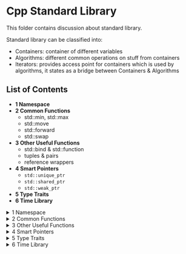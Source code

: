 # Cpp Standard Library
This folder contains discussion about standard library.

Standard library can be classified into:
- Containers: container of different variables
- Algorithms: different common operations on stuff from containers
- Iterators: provides access point for containers which is used by algorithms, it states as a bridge between Containers & Algorithms

## List of Contents
- **1 Namespace**
- **2 Common Functions**
  - std::min, std::max
  - std::move
  - std::forward
  - std::swap
- **3 Other Useful Functions**
  - std::bind & std::function
  - tuples & pairs
  - reference wrappers
- **4 Smart Pointers**
  - `std::unique_ptr`
  - `std::shared_ptr`
  - `std::weak_ptr`
- **5 Type Traits**
- **6 Time Library**
<details><summary>1 Namespace</summary>

## 1 Namespace
When we want to include some standard libraries (or header files), we should:
```c++
#include <header_file_name>
```

### Basics of Namespace
Refer to [basics of namespace](001_Namespace/001_Cpp_namespace_basics.pdf) (https://www.geeksforgeeks.org/namespace-in-c/)

We can refer to a namespace by:
```c++
...
namespace namespace_name {
    ... variable definition ...
    ... function definition ...
    ... clss     definition ...
}

namespace_name::variable/function/clss to access objects within functions
```
We can have more than one namespace
```c++
namespace name1 {
    ...
}

namespace name2 {
    ...
}
```

Moreover, since we have to access the variable within those namespaces by: `namespace_name::variable_name`, we can simplify the access by:
- `using`
```c++
using namespace namespace_name; // all variable within this namespace can be called directly
```
- single `using`
```c++
using namespace_name::variable_name; // can call variable_name directly
```
- namespace alias
```c++
alias_name = namespace_name::variable_name;
```

Here is a complete [coding example]()

**A very important note is that if we import something/using something in a cpp file and import it in main, then 
namespace within the file being imported is also visible in main. That is why we should use namespace directly to avoid 
namespace pollution and collision.** 

- same namespace --> same variable (defined in different file) --> error
- different namespace --> same variable --> error if we call the function

</details>

<details><summary>2 Common Functions</summary>

## 2 Common Functions
### 1 std::min & std::max

Check the [code](002_Common_Functions/min_max.cpp) here for an example.

```c++
min(a, b) // Returns the minimal value of a and b.
min(a, b, comp) // Returns the minimal value of a and b according to the predicate comp.
min(initializer list) // Returns the minimal value of the initializer list.
min(initializer list, comp) // Returns the minimal value of the initializer list according to the predicate comp.

// Same works for max/minmax
```
Note that comparator will determine which one is smaller (return true if first argument is smaller than the second one)

### 2 std::move
- First we have to understand what is lvalue and what is rvalue: [video](../02_OOP/BackUpOfVideoReference/lvalues%20and%20rvalues%20in%20C++.mp4)
- Then the following two video give a very good explanation around move semantics
  - [move semantics](002_Common_Functions/BackUpVideos/Move%20Semantics%20in%20C++.mp4)
  - [move operator and std::move](002_Common_Functions/BackUpVideos/stdmove%20and%20the%20Move%20Assignment%20Operator%20in%20C++.mp4)


1. According to function `test_access_object_after_move()` in [file](002_Common_Functions/move.cpp). We can see that object is accessible
even after we call std move on that.
2. `std::move(obj)` does nothing more than convert the object namespace into a rvalue reference. So that it can be used 
for (move constructor, move assign constructor, any place/functions that designed to use of temporary value (rvalue))
3. Yes it is possible to write logic of move stuff (rather than copy) in a copy assign/copy constructor. It is totally possible. But 
we programmers are responsible for write move logic/ copy logic within corresponding functions.

Referring to the video, here is an example of why/how we should use move.
```c++

class MY_STRING{
public:
  char* my_str;
  size_t str_length;
  MY_STRING() {
    this->my_str = nullptr;
    this->str_length = 0;
  }
  
  MY_STRING(int size) {
    this->str_length = size;
    this->my_str = new char[size];
  }
  
  MY_STRING(const MY_STRING& other) {
  
    this->str_length = other.str_length;
    this->my_str = new char[this->str_length];
    memcpy(this->my_str, other.my_str, this->str_length);
  }
  
  MY_STRING(MY_STRING&& other) {
    this->str_length = other.str_length;
    this->my_str = other.my_str;
    other.my_str = nullptr;
    other.str_length = 0;
  }
  
  ~MY_STRING() {
    if (this->my_str) {
      delete [] this->my_str;
      this->my_str = nullptr;
    }
  }
};
```
- Use move constructor so that if we use other string(rvalue) to initialize, it will take over the object instead of 
create a new one. This will save one round of delete array in destructor and allocate memory for new array in constructor.
- Note that we need to set the original MY_STRING's pointer to an array to nullptr so when it is destructed rater than the 
object it moves value to, the underlying char array won't be deleted.

### 3 std::forward
Forward is used when we have nested functions, we pass the argument from first function to next one, we need to use forward
to make sure the data type is not changed. For example: 
- For function templates: https://www.youtube.com/watch?v=srdwFMZY3Hg
- For move constructor [Example Code](/03_Standard_Library/002_Common_Functions/forward.cpp)

It will preserve the lvalue/rvalue reference characteristics and can achieve generics.The function std::forward, 
defined in the header <utility>, empowers you to write function templates, which can identically forward their arguments.
The power of forward will be revisited at template section.

### 4 std::swap
As the code shown :)
```c++
// swap.cpp
...
#include <utility>
...
template <typename T>
inline void swap(T& a, T& b){
  T tmp(std::move(a));
  a= std::move(b);
  b= std::move(tmp);
}
```

</details>


<details><summary>3 Other Useful Functions</summary>

## 3 Other useful functions

### 1 std::bind & std::function & std::placeholders
`std::bind` will take a function and placeholder to formulate new callable object. Which is of type `std::functions`. 
They are all from the header file `<functional>`

Also, use `std::placeholders::_1` ... `std::placeholders::_10` for placeholder. 

The function should have formatted: `function <returnType(placeHolder types...)>` or can just be captured by `auto`

[Example Code Playground](003_Other_Useful_Functions/bind.cpp)

```c++
#include <iostream>
#include <functional>

// for placehoder _1 and _2
using namespace std::placeholders; 

using std::bind;
using std::function;

double divMe(double a, double b){ return a/b; };

int main(){
  std::cout << std::boolalpha;
  function < double(double, double) > myDiv1= bind(divMe, _1, _2);
  function < double(double) > myDiv2= bind(divMe, 2000, _1);
  std::cout << (divMe(2000, 10) == myDiv1(2000, 10)) << '\n';
  std::cout << (myDiv1(2000, 10) == myDiv2(10));
}
```

### 2 pairs & tuples
`std::pair` within `<utility>`
- Defined as `std::pair<type1, type2>` 
- Defined as `std::make_pair(var1, var2)`
- Access by: `pairObj.first`, `pairObj.second`, `std::get<0>(pairObj)`, `std::get<1>(pairObj)`

```c++
// pair.cpp
#include <iostream>
#include <utility>
using namespace std;

int main(){
  pair<const char*, double> charDoub("str", 3.14);
  pair<const char*, double> charDoub2 = make_pair("str", 3.14);
  auto charDoub3 = make_pair("str", 3.14);

  cout << charDoub.first << ", " << charDoub.second << "\n";    // str, 3.14
  charDoub.first = "Str";
  get<1>(charDoub) = 4.14;
  cout << charDoub.first << ", " << charDoub.second << "\n";    // Str, 4.14
  
  return 0;
}
```

`std::tuple`
- Defined as `std::tuple<type1, type2, ...>`
- Defined as `std::make_tuple(var1, var2, ...)`
- Access by: `std::get<x>(tupleObject)`

```c++
#include <iostream>
#include <tuple>
using std::get;

int main(){
  std::tuple<std::string, int, float> tup1("first", 3, 4.17f);
  auto tup2= std::make_tuple("second", 4, 1.1);

  std::cout << get<0>(tup1) << ", " << get<1>(tup1) << ", " << get<2>(tup1) << std::endl; // first, 3, 4.17
  
  std::cout << get<0>(tup2) << ", " << get<1>(tup2) << ", " << get<2>(tup2) << std::endl; // second, 4, 1.1

  std::cout << (tup1 < tup2) << std::endl; // true

  get<0>(tup2)= "Second";

  std::cout << get<0>(tup2) << "," << get<1>(tup2) << "," << get<2>(tup2) << std::endl;  // Second, 4, 1.1

  std::cout << (tup1 < tup2) << std::endl; // false

  auto pair= std::make_pair(1, true);
  std::tuple<int, bool> tup= pair;
  
  return 0;
```

The tuple has, like his younger brother std::pair, a default, a copy, and a move constructor. You can swap tuples with the function std::swap.

### 3 Reference Wrappers
A reference wrapper is a copy-constructive and copy-assignable wrapper for an object of type&, which is defined in the 
header `<functional>`.

声明于 <functional> 中的 class std::reference_wrapper<> 主要用来“喂 ” reference 给function template, 后者原本以 by value方式接受参数。对于一个给定类型 T ，这个 class 提供 `ref ()` 用以隐式转换为 `T&` ，一个 `cref ()` 用以隐式转换为 `const T&` ，这往往允许 function template 得以操作 reference 而不需要另写特化版本。

`auto r = ref(o)` is same as `reference_wrapper<dectype(o)> r(o)`

For example ([source code](./003_Other_Useful_Functions/reference_wrapper.cpp))

```c++
#include <iostream>
#include <functional>

template<typename T>
void functest(T a) {
    ++a;
}

void test_reference_wrapper() {
    int a = 1;
    int &b = a;
    std::cout << "a address: " << &a << std::endl;
    std::cout << "b address: " << &b << std::endl;

    std::cout << "a before functest: " << a << std::endl;
    //functest(a); // a = 1
    //functest(b); // a = 1
    functest(std::ref(a)); // a = 2
    std::cout << "a after  functest: " << a << std::endl;
}
```
Since the template function is taking a pass by value argument, thus changes will not be made on `a`, only if we pass 
reference of `a` to it.

Another example:
```c++
void myAdd(int a, int b, int &r) {
    r = a + b;
}

void test_reference_wrapper_2(){
    int result = 0;
    auto f = std::bind(myAdd, std::placeholders::_1, 20, result);
    f(10);
    std::cout << "result after  myAdd: " << result << std::endl;
}
```
The following function won't change `result`, since bind will make f do not know if result is still valid at the time of
calling the function, so it will use pass by value instead. if we change to `std::ref(result)`, then the change will work.

If object do not support transferring from reference wrapper to original object. We need to use `get()` to get the original object.

What really makes `ref()` and `cref()` so important is that it works with STL. So vector push_back for example won't do a copy constructor.
```c++
#include <algorithm>
#include <list>
#include <vector>
#include <iostream>
#include <numeric>
#include <random>
#include <functional>
 
void print(auto const rem, std::ranges::range auto const& v) {
    for (std::cout << rem; auto const& e : v)
        std::cout << e << ' ';
    std::cout << '\n';
}
 
int main()
{
    std::list<int> l(10);
    std::iota(l.begin(), l.end(), -4);
 
    // can't use shuffle on a list (requires random access), but can use it on a vector
    std::vector<std::reference_wrapper<int>> v(l.begin(), l.end());
 
    std::ranges::shuffle(v, std::mt19937{std::random_device{}()});
 
    print("Contents of the list: ", l);
    print("Contents of the list, as seen through a shuffled vector: ", v);
 
    std::cout << "Doubling the values in the initial list...\n";
    std::ranges::for_each(l, [](int& i) { i *= 2; });
 
    print("Contents of the list, as seen through a shuffled vector: ", v);
}
```
will output
```c++
Contents of the list: -4 -3 -2 -1 0 1 2 3 4 5 
Contents of the list, as seen through a shuffled vector: -1 2 -2 1 5 0 3 -3 -4 4 
Doubling the values in the initial list...
Contents of the list, as seen through a shuffled vector: -2 4 -4 2 10 0 6 -6 -8 8
```

Note that reference wrapper are just a wrapper for pointer, which provide accessor `get()`.
</details>

<details><summary>4 Smart Pointers</summary>

## 4 Smart Pointers

### 1 `std::unique_ptr`
[Reference from source](./004_Smart_Pointers/std__unique_ptr%20-%20cppreference.com.pdf)
- `std::unique_ptr` is a smart pointer that owns and manages another object through a pointer and disposes of that object when the unique_ptr goes out of scope.
- The object is disposed of, using the associated deleter when either of the following happens:
  - the managing unique_ptr object is destroyed
  - the managing unique_ptr object is assigned another pointer via `operator=` or `reset()`.


It is only move constructable, so enable unique ownership. (after move construct, pointer of original source will be changed to `null_ptr`)

For c++14+ , use `std::make_unique` instead for safety.

APIs:
- `reset()` : Resets the resource.
- `release()` : Returns a pointer to the resource and releases it.
- `swap()` : Swaps the resources.
- `get()` : Returns a pointer to the resource.
- `get_deleter()` : Returns the delete function.
- `operator*` : `*` de-referencing the underlying object
- `operator->` : `->` access the underlying object
- `operator[]` : `[]` de-referencing the underlying object


[Example Code](./004_Smart_Pointers/unique_pointer.cpp)
- `test_unique_pointer()`:
  - how unique pointer should be created (`unique_ptr<T> ptr = unique_ptr<T>(new object(...))`), or replace `new object(...)`
  with a pointer pointing to object on heap
  - get deleted as long as code goes out of scope (call destructor of object)
  - get error if passed an object on stack
- `test_unique_pointer_1()`:
  - reset
  - release
  - move constructor
  - swap
- `test_unique_pointer_2()`:
  - self defined deleter : deleter needs to be callable with argument of pointer to the object type
  - `*`, `->`, `[]`

**Note that!!** It is impossible to change the underlying object without knowledge of ptr:
```c++
auto ptr = unique_ptr<T>(new T(...));
ptr.get() = new T(...);
```
Will cause an error since `.get()` only return rvalue.

An linked-list example from source:
```c++
// unique_ptr-based linked list demo
struct List
{
    struct Node
    {
        int data;
        std::unique_ptr<Node> next;
    };
 
    std::unique_ptr<Node> head;
 
    ~List()
    {
        // destroy list nodes sequentially in a loop, the default destructor
        // would have invoked its `next`'s destructor recursively, which would
        // cause stack overflow for sufficiently large lists.
        while (head)
            head = std::move(head->next);
    }
 
    void push(int data)
    {
        head = std::unique_ptr<Node>(new Node{data, std::move(head)});
    }
};
```
It makes the object delete by `head = std::move(head->next);` which push head object out of scope and cause unique_ptr automatically delete get triggerred.

### 2 `std::shared_ptr`

`std::shared_ptr` is copy/move constructable.

`std::shared_ptr` shares ownership of the resource. They have two handles: one for the resource, and one for the 
reference counter. By copying an `std::shared_ptr`, the reference count is increased by one. It is decreased by one if the
`std::shared_ptr` goes out of scope. If the reference counter becomes the value 0, the C++ runtime automatically 
releases the resource.

APIs:
- everything `unique_ptr` has
- `use_count()` : Returns the value of the reference counter.
- `unique()` : Checks if the std::shared_ptr is the exclusive owner of the resource.

Using the `class std::enable_shared_from_this`, we can create objects that return an `std::shared_ptr` to themselves. 
To do so, we must publicly derive the class from `std::enable_shared_from_this`. So the class ShareMe support the method 
shared_from_this, and return `std::shared_ptr`. (Have to create the shared pointer once `shated_ptr<...>(obj)` then 
`obj.shared_from_this()`) can work.

[Example code](./004_Smart_Pointers/shared_ptr.cpp):
- test_shared_ptr:
  - `use_count`
  - `unique`
  - `shared_from_this`
  - `ptr when goes out of scope will get destroyed`
  - `reset will not change the object of other holder, but will cause counter decrease by one`

[Educative site](https://www.educative.io/module/lesson/cpp-standard-library/gxEqV8PQYDY) give an good example about custom
deletor via callable.

### 3 `std::weak_ptr`
`std::weak_ptr` is not a classic smart pointer, since it supports no transparent access to the resource, it only borrows
the resource from a `std::shared_ptr`. It is introduced to solve cyclic reference problem. 
- Create a weak pointer won't increase shared_ptr count.
- The constructor take shared pointer as argument

APIs:
- `expired()` : Checks if the resource was deleted.
- `lock()` : Creates a `std::shared_ptr` on the resource.
- `reset()` : Resets the resource.
- `swap()` : Swaps the resources.
- `use_count()` : 	Returns the value of the reference counter.
<details><summary>Code shows the usage</summary>

```c++
#include <iostream>
#include <memory>

int main(){

  std::cout << std::boolalpha << std::endl;

  auto sharedPtr=std::make_shared<int>(2011);
  std::weak_ptr<int> weakPtr(sharedPtr);
  
  std::cout << "weakPtr.use_count(): " << weakPtr.use_count() << std::endl;
  std::cout << "sharedPtr.use_count(): " << sharedPtr.use_count() << std::endl;
  std::cout << "weakPtr.expired(): " << weakPtr.expired() << std::endl;

  if( std::shared_ptr<int> sharedPtr1 = weakPtr.lock() ) {
    std::cout << "*sharedPtr: " << *sharedPtr << std::endl;
    std::cout << "sharedPtr1.use_count(): " << sharedPtr1.use_count() << std::endl;
  }
  else{
    std::cout << "Don't get the resource!" << std::endl;
  }

  weakPtr.reset();
  if( std::shared_ptr<int> sharedPtr1 = weakPtr.lock() ) {
    std::cout << "*sharedPtr: " << *sharedPtr << std::endl;
    std::cout << "sharedPtr1.use_count(): " << sharedPtr1.use_count() << std::endl;
  }
  else{
    std::cout << "Don't get the resource!" << std::endl;
  }

  std::cout << std::endl;

}
```

```c++
/*
weakPtr.use_count(): 1
sharedPtr.use_count(): 1
weakPtr.expired(): false
*sharedPtr: 2011
sharedPtr1.use_count(): 2
Don't get the resource!
*/
```
</details>

We get cyclic references of `std::shared_ptr` if they refer to each other. If we have a cyclic reference of 
`std::shared_ptr`, the reference counter will never become 0. If we get a cyclic reference, then both object will never 
be released cause memory leakage.

### 4 Performance comparison
`void(*)` pure pointer > `unique_ptr` > `make_unique` > `shared_ptr` > `make_shared`

### 5 Different ways to pass smart pointer
1. `func(unique_ptr<T> ptr)` 
- Express that a function assumes ownership of object T.
- Pass the argument like: `unique_ptr<T> ptr; func(std::move(ptr));` To trigger the move constructor
- Returns the rvalue reference of pointer afterward if still want to use it.

2. `func(unique_ptr<T>& ptr)`
- Used to `reset()` or modify something related to pointer (instead of object itself)
- Pass the argument like: `unique_ptr<T> ptr; func(ptr);`

3. `func(shared_ptr<T> ptr)`
- For the lifetime of the function body, this method is a shared owner of the resource. At the start of the function 
body, we will increase the reference counter (pass by value); at the end of the function, we will decrease the reference
counter; therefore, the resource will stay alive, as long as we use it.

4. `func(shared_ptr<T>& ptr)`
- Not a shared owner so no guarantee the lifetime of object
- More likely used to reset() or modify something about the `shared_ptr` itself rather than underlying object

5. `func(const shared_ptr<T>& ptr)`
- Cannot change ptr
- To be honest, we should use a pointer `(T*)` or a reference `(T&)` as a parameter instead, because there is no added 
value in using a  `std::shared_ptr`.

</details>

<details><summary>5 Type Traits</summary>

## 5 Type Traits
The `<type_traits>` library enables you to check, compare and modify types at compile time. So, there is no overhead on the runtime of your program.

The type traits library and the function static_assert are a powerful pair. 
- On one side, the functions of the type traits library provide the type information at compile time. 
- On the other side, the static_assert function checks the given information at compile time.

```c++
#include <type_traits>
template <typename T> T fac(T a){
     static_assert(std::is_integral<T>::value, "T not integral");
     //...
}
fac(10);
fac(10.1); // with T= double; T not integral
```

Here are some examples of using type traits, all used as `static_assert(std::is_...(T)::value, "msg_if_false")`
```c++
template <class T> struct is_void;
template <class T> struct is_null_pointer;
template <class T> struct is_integral; 
template <class T> struct is_floating_point; 
template <class T> struct is_array;
template <class T> struct is_pointer;
template <class T> struct is_member_object_pointer;
template <class T> struct is_member_function_pointer;
template <class T> struct is_enum;
template <class T> struct is_union;
template <class T> struct is_class;
template <class T> struct is_function;
template <class T> struct is_lvalue_reference;
template <class T> struct is_rvalue_reference;
```
Also there are composite categories & type relationships: https://en.cppreference.com/w/cpp/header/type_traits \
For more details check: https://www.educative.io/module/lesson/cpp-standard-library/JPkDlpDXqlD


</details>

<details><summary>6 Time Library</summary>

## 6 Time Library

All defined in `#include <chrono>`

### 1 Clock
The clock consists of a starting point and a tick. So you can get the current time with the method now.
Different clock provided from   `std::chrono:: ...` have different property

- `std::chrono::system_clock`: System time, which you can synchronize with the external clock.
- `std::chrono::steady_clock`: Clock, which can not be adjusted.
- `std::chrono::high_resolution_clock`: System time with the greatest accuracy.

`std::chrono::system_clock` will refer typically to the 1.1.1970. You can not adjust `std::steady_clock` forward or 
backward in opposite to two other clocks. The methods `to_time_t` and `from_time_t` can be used to convert between 
`std::chrono::system_clock` and `std::time_t objects`.

### 2 Duration
`template <class Rep, class Period = ratio<1>> class duration;`
While rep means which datatype to store duration, period is unit time while ratio 1 is second.

```c++
typedef duration<signed int, nano> nanoseconds;
typedef duration<signed int, micro> microseconds;
typedef duration<signed int, milli> milliseconds;
typedef duration<signed int> seconds;
typedef duration<signed int, ratio< 60>> minutes;
typedef duration<signed int, ratio<3600>> hours;
```

`duration.count()` will return time in any unit/ratio you define. `ratio<x,y>` is off ratio x/y \
`ratio<1,1>` is one second

[Check the code](006_Time_Library/time_lib.cpp):
- `test_duration_count`: check how `count()` work
- `test_clock_casting`: convert between different unit of time duration
  - When Convert from lower larger unit to smaller unit, just use constructor: 
  `std::chrono::minutes m(hours)`, `std::chrono::seconds s(minutes)` ...
  - When Convert from smaller unit to larger unit use:
  `std::chrono::duration_cast<larger_unit>(smaller_unit)`
  - `hours`, `minutes`, `seconds`, `milliseconds`, `microseconds`, `nanoseconds`

### 3 Time point
`any_clock.now()` will generate a clock. A time point is consist of a clock and a duration.

[Check the code](006_Time_Library/time_lib.cpp):
- `test_epoch`: epoch is usually 1970.1.1 and can check time until that
</details>